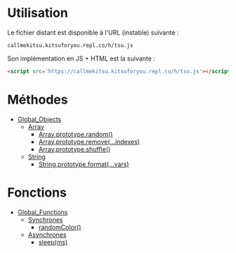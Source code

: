 # Utilisation
Le fichier distant est disponible à l'URL (instable) suivante :
```
callmekitsu.kitsuforyou.repl.co/h/tsu.js
```
Son implémentation en JS + HTML est la suivante :
```html
<script src='https://callmekitsu.kitsuforyou.repl.co/h/tsu.js'></script>
```
# Méthodes

* [Global_Objects](./Objects)
  * [Array](./Objects/Array/)
    * [Array.prototype.random()](./Objects/Array/random)
    * [Array.prototype.remove(...indexes)](./Objects/Array/remove)
    * [Array.prototype.shuffle()](./Objects/Array/shuffle)
  * [String](./Objects/String/)
    * [String.prototype.format(...vars)](./Objects/String/format)

# Fonctions

* [Global_Functions](./Functions)
  * [Synchrones](./Functions/Sync)
    * [randomColor()](./Functions/Sync/randomColor)
  * [Asynchrones](./Functions/Async)
    * [sleep(ms)](./Functions/Async/sleep)
